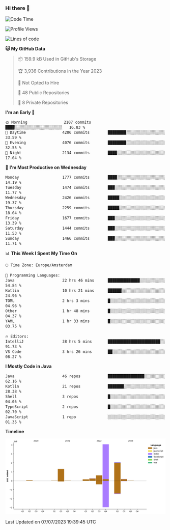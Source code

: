 ### Hi there 👋


<!--START_SECTION:waka-->
![Code Time](http://img.shields.io/badge/Code%20Time-3%2C338%20hrs%208%20mins-blue)

![Profile Views](http://img.shields.io/badge/Profile%20Views-15-blue)

![Lines of code](https://img.shields.io/badge/From%20Hello%20World%20I%27ve%20Written-8.7%20million%20lines%20of%20code-blue)

**🐱 My GitHub Data** 

> 📦 159.9 kB Used in GitHub's Storage 
 > 
> 🏆 3,936 Contributions in the Year 2023
 > 
> 🚫 Not Opted to Hire
 > 
> 📜 48 Public Repositories 
 > 
> 🔑 8 Private Repositories 
 > 
**I'm an Early 🐤** 

```text
🌞 Morning                2107 commits        ████░░░░░░░░░░░░░░░░░░░░░   16.83 % 
🌆 Daytime                4206 commits        ████████░░░░░░░░░░░░░░░░░   33.59 % 
🌃 Evening                4076 commits        ████████░░░░░░░░░░░░░░░░░   32.55 % 
🌙 Night                  2134 commits        ████░░░░░░░░░░░░░░░░░░░░░   17.04 % 
```
📅 **I'm Most Productive on Wednesday** 

```text
Monday                   1777 commits        ████░░░░░░░░░░░░░░░░░░░░░   14.19 % 
Tuesday                  1474 commits        ███░░░░░░░░░░░░░░░░░░░░░░   11.77 % 
Wednesday                2426 commits        █████░░░░░░░░░░░░░░░░░░░░   19.37 % 
Thursday                 2259 commits        █████░░░░░░░░░░░░░░░░░░░░   18.04 % 
Friday                   1677 commits        ███░░░░░░░░░░░░░░░░░░░░░░   13.39 % 
Saturday                 1444 commits        ███░░░░░░░░░░░░░░░░░░░░░░   11.53 % 
Sunday                   1466 commits        ███░░░░░░░░░░░░░░░░░░░░░░   11.71 % 
```


📊 **This Week I Spent My Time On** 

```text
🕑︎ Time Zone: Europe/Amsterdam

💬 Programming Languages: 
Java                     22 hrs 46 mins      ██████████████░░░░░░░░░░░   54.84 % 
Kotlin                   10 hrs 21 mins      ██████░░░░░░░░░░░░░░░░░░░   24.96 % 
TOML                     2 hrs 3 mins        █░░░░░░░░░░░░░░░░░░░░░░░░   04.96 % 
Other                    1 hr 48 mins        █░░░░░░░░░░░░░░░░░░░░░░░░   04.37 % 
YAML                     1 hr 33 mins        █░░░░░░░░░░░░░░░░░░░░░░░░   03.75 % 

🔥 Editors: 
IntelliJ                 38 hrs 5 mins       ███████████████████████░░   91.73 % 
VS Code                  3 hrs 26 mins       ██░░░░░░░░░░░░░░░░░░░░░░░   08.27 % 
```

**I Mostly Code in Java** 

```text
Java                     46 repos            ████████████████░░░░░░░░░   62.16 % 
Kotlin                   21 repos            ███████░░░░░░░░░░░░░░░░░░   28.38 % 
Shell                    3 repos             █░░░░░░░░░░░░░░░░░░░░░░░░   04.05 % 
TypeScript               2 repos             █░░░░░░░░░░░░░░░░░░░░░░░░   02.70 % 
JavaScript               1 repo              ░░░░░░░░░░░░░░░░░░░░░░░░░   01.35 % 
```



**Timeline**

![Lines of Code chart](https://raw.githubusercontent.com/powercasgamer/powercasgamer/master/assets/bar_graph.png)


 Last Updated on 07/07/2023 19:39:45 UTC
<!--END_SECTION:waka-->
